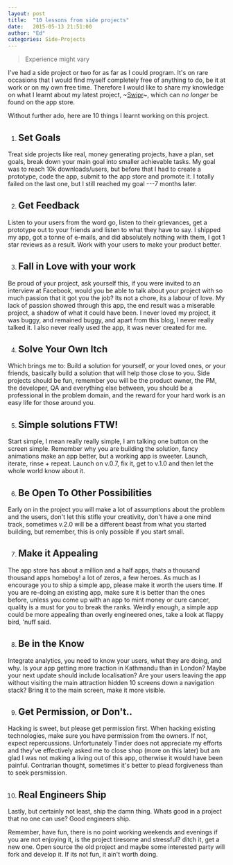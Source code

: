 ```yaml
---
layout: post
title:  "10 lessons from side projects"
date:   2015-05-13 21:51:00
author: "Ed"
categories: Side-Projects
---
```


> Experience might vary


I've had a side project or two for as far as I could program. It's on rare occasions that I would find myself completely free of anything to do, be it at work or on my own free time. Therefore I would like to share my knowledge on what I learnt about my latest project, ~[Swipr](https://itunes.apple.com/us/app/swipr-auto-liker-for-tinder/id919218867?ls=1&mt=8)~, which can _no longer_ be found on the app store.

Without further ado, here are 10 things I learnt working on this project.

1.  ## Set Goals

Treat side projects like real, money generating projects, have a plan, set goals, break down your main goal into smaller achievable tasks. My goal was to reach 10k downloads/users, but before that I had to create a prototype, code the app, submit to the app store and promote it. I totally failed on the last one, but I still reached my goal ---7 months later.

2. ## Get Feedback

 Listen to your users from the word go, listen to their grievances, get a prototype out to your friends and listen to what they have to say. I shipped my app, got a tonne of e-mails, and did absolutely nothing with them, I got 1 star reviews as a result. Work with your users to make your product better.

3. ## Fall in Love with your work 

Be proud of your project, ask yourself this, if you were invited to an interview at Facebook, would you be able to talk about your project with so much passion that it got you the job? Its not a chore, its a labour of love. My lack of passion showed through this app, the end result was a miserable project, a shadow of what it could have been. I never loved my project, it was buggy, and remained buggy, and apart from this blog, I never really talked it. I also never really used the app, it was never created for me.

4.  ## Solve Your Own Itch

Which brings me to: Build a solution for yourself, or your loved ones, or your friends, basically build a solution that will help those close to you. Side projects should be fun, remember you will be the product owner, the PM, the developer, QA and everything else between, you should be a professional in the problem domain, and the reward for your hard work is an easy life for those around you.


5.  ## Simple solutions FTW!

Start simple, I mean really really simple, I am talking one button on the screen simple. Remember why you are building the solution, fancy animations make an app better, but a working app is sweeter. Launch, iterate, rinse + repeat. Launch on v.0.7, fix it, get to v.1.0 and then let the whole world know about it.

6. ## Be Open To Other Possibilities

Early on in the project you will make a lot of assumptions about the problem and the users, don't let this stifle your creativity, don't have a one mind track, sometimes v.2.0 will be a different beast from what you started building, but remember, this is only possible if you start small.

7. ## Make it Appealing

The app store has about a million and a half apps, thats a thousand thousand apps homeboy! a lot of zeros, a few heroes. As much as I encourage you to ship a simple app, please make it worth the users time. If you are re-doing an existing app, make sure it is better than the ones before, unless you come up with an app to mint money or cure cancer, quality is a must for you to break the ranks. Weirdly enough, a simple app could be more appealing than overly engineered ones, take a look at flappy bird, 'nuff said.

8. ## Be in the Know
Integrate analytics, you need to know your users, what they are doing, and why. Is your app getting more traction in Kathmandu than in London? Maybe your next update should include localisation? Are your users leaving the app without visiting the main attraction hidden 10 screens down a navigation stack? Bring it to the main screen, make it more visible.

9. ## Get Permission, or Don't..

Hacking is sweet, but please get permission first. When hacking existing technologies, make sure you have permission from the owners. If not, expect repercussions. Unfortunately Tinder does not appreciate my efforts and they've effectively asked me to close shop (more on this later) but am glad I was not making a living out of this app, otherwise it would have been painful. Contrarian thought, sometimes it's better to plead forgiveness than to seek persmission.

10. ## Real Engineers Ship

Lastly, but certainly not least, ship the damn thing. Whats good in a project that no one can use? Good engineers ship. 

Remember, have fun, there is no point working weekends and evenings if you are not enjoying it, is the project tiresome and stressful? ditch it, get a new one. Open source the old project and maybe some interested party will fork and develop it. If its not fun, it ain't worth doing.